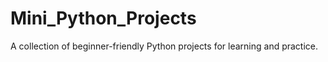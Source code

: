 # Mini_Python_Projects
A collection of beginner-friendly Python projects for learning and practice.
